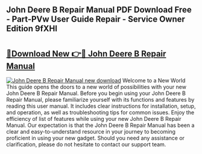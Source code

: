## John Deere B Repair Manual PDF Download Free - Part-PVw User Guide Repair - Service Owner Edition 9fXHl

# <h2><a href="http://bc87506.oget.top/?id=John+Deere+B+Repair+Manual">🔗Download New 👉🔴 John Deere B Repair Manual</a></h2>

[![John Deere B Repair Manual new download](https://i.imgur.com/5g1atiW.png)](http://bc87506.oget.top/?id=John+Deere+B+Repair+Manual)
Welcome to a New World This guide opens the doors to a new world of possibilities with your new John Deere B Repair Manual. Before you begin using your John Deere B Repair Manual, please familiarize yourself with its functions and features by reading this user manual. It includes clear instructions for installation, setup, and operation, as well as troubleshooting tips for common issues. Enjoy the efficiency of list of features while using your new John Deere B Repair Manual. Our expectation is that the John Deere B Repair Manual has been a clear and easy-to-understand resource in your journey to becoming proficient in using your new gadget. Should you need any assistance or clarification, please do not hesitate to contact our support team.
